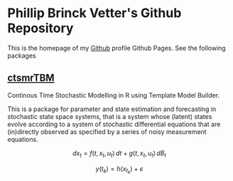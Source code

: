# Phillip Brinck Vetter's Github Repository

This is the homepage of my [Github](https://github.com/phillipbvetter) profile Github Pages. See the following packages

## [ctsmrTBM](https://github.com/phillipbvetter/ctsmrTMB)

Continous Time Stochastic Modelling in R using Template Model Builder.

This is a package for parameter and state estimation and forecasting in stochastic state space systems, that is a system whose (latent) states evolve according to a system of stochastic differential equations that are (in)directly observed as specified by a series of noisy measurement equations.

```math
dx_{t} = f(t,x_{t},u_{t}) \, dt + g(t,x_{t},u_{t}) \, dB_{t}
```
```math
y(t_{k}) = h(x_{t_k}) + \varepsilon

```
